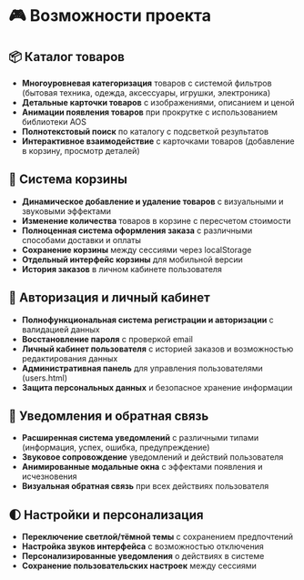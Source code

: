 # 🎮 Возможности проекта

## 📦 Каталог товаров
- **Многоуровневая категоризация** товаров с системой фильтров (бытовая техника, одежда, аксессуары, игрушки, электроника)
- **Детальные карточки товаров** с изображениями, описанием и ценой
- **Анимации появления товаров** при прокрутке с использованием библиотеки AOS
- **Полнотекстовый поиск** по каталогу с подсветкой результатов
- **Интерактивное взаимодействие** с карточками товаров (добавление в корзину, просмотр деталей)

## 🛒 Система корзины
- **Динамическое добавление и удаление товаров** с визуальными и звуковыми эффектами
- **Изменение количества** товаров в корзине с пересчетом стоимости
- **Полноценная система оформления заказа** с различными способами доставки и оплаты
- **Сохранение корзины** между сессиями через localStorage
- **Отдельный интерфейс корзины** для мобильной версии
- **История заказов** в личном кабинете пользователя

## 👤 Авторизация и личный кабинет
- **Полнофункциональная система регистрации и авторизации** с валидацией данных
- **Восстановление пароля** с проверкой email
- **Личный кабинет пользователя** с историей заказов и возможностью редактирования данных
- **Административная панель** для управления пользователями (users.html)
- **Защита персональных данных** и безопасное хранение информации

## 🔔 Уведомления и обратная связь
- **Расширенная система уведомлений** с различными типами (информация, успех, ошибка, предупреждение)
- **Звуковое сопровождение** уведомлений и действий пользователя
- **Анимированные модальные окна** с эффектами появления и исчезновения
- **Визуальная обратная связь** при всех действиях пользователя

## 🌓 Настройки и персонализация
- **Переключение светлой/тёмной темы** с сохранением предпочтений
- **Настройка звуков интерфейса** с возможностью отключения
- **Персонализированные уведомления** о действиях в системе
- **Сохранение пользовательских настроек** между сессиями 